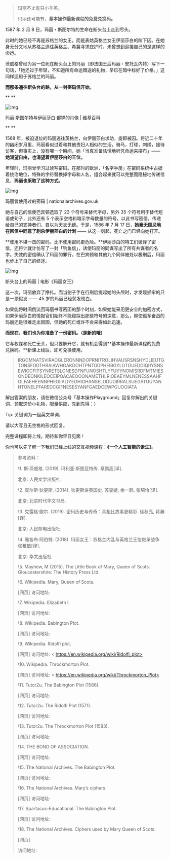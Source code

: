 > 玛丽不止有只小羊羔。
>
> 
>
> 玛丽还可能有，**基本操作最新课程的免费兑换码。**





1587 年 2 月 8 日，玛丽・斯图尔特的生命在断头台上走到尽头。



此时的她已经不再是苏格兰的女王，而是表姑英格兰女王伊丽莎白的阶下囚。在她身无分文地从苏格兰逃往英格兰、希冀寻求庇护时，未曾想到迎接自己的是这样的命运。



茨威格曾经为另一位死在断头台上的玛丽（即法国王后玛丽・安托瓦内特）写下一句话，「她还过于年轻，不知道所有命运赠送的礼物，早已在暗中标好了价格。」这同样适用于苏格兰的玛丽。



**而那条通往断头台的路，从一封密码信开始。**

**
**

![img](https://mmbiz.qpic.cn/mmbiz_png/OqGIko5qXaeR3zfFwuF34ZqxKibK6a1cloJ7vWs0mUrvKD6XjrcicTA6HekbDJS0eOuewoL7ibZpib8dppqK6RIEeA/640?wx_fmt=png)

玛丽·斯图尔特与伊丽莎白·都铎的肖像 | 维基百科 

**
**

1568 年，被迫退位的玛丽逃往英格兰，向伊丽莎白求助，旋即被囚。将近二十年的幽闭岁月里，玛丽看似过着和其他贵妇人相似的生活，骑马，打球，刺绣，接待访客，但事实上，没有哪一个瞬间，她「当真准备怯懦地听凭命运来摆布」—— **她渴望自由，也渴望着伊丽莎白的王位。**



年轻时，玛丽曾学习过读写密码。在那时的欧洲，「名字手册」在密码系统中占据着统治地位，特殊的字符替换掉字母和人名，组合起来就可以完整而隐秘地传递信息，**玛丽也采取了这种方式。**



![img](https://mmbiz.qpic.cn/mmbiz_png/OqGIko5qXaeR3zfFwuF34ZqxKibK6a1clg9fYLTvib0RsZPLuRpl0licW2wkTrw4nR8n6IE64LDw0hicKO8XaErs4Q/640?wx_fmt=png)

玛丽曾使用过的密码 | nationalarchives.gov.uk



她与自己的信使巴宾顿选取了 23 个符号来替代字母，另外 35 个符号用于替代短语或句子，此外还有 5 个表示空格和暗示字母数量的符号，以此书写密信，传递给自己的支持者们，自以为天衣无缝。于是，1586 年 7 月 17 日，**她毫无顾忌地在回信中同意了刺杀伊丽莎白的计划** —— 从这一刻起，死亡之门已经向她打开。



**使用不堪一击的密码，比不使用密码更危险。**伊丽莎白的特工们破译了密信，还将计就计仿写了一封「钓鱼信」，诱使玛丽的同谋写出了所有共谋者的名字。失效的密信确认了玛丽的罪行，在巴宾顿和其他九个同伴被处以极刑后，玛丽也步上了自己的终途。



![img](https://mmbiz.qpic.cn/mmbiz_gif/OqGIko5qXaeR3zfFwuF34ZqxKibK6a1cloPicFQwibCfH2sfVKDjvh3TBGG0ONC0wUvtn4SoxRNlOf48O8eFhK3Rg/640?wx_fmt=gif)

断头台上的玛丽 | 电影《玛丽女王》



这一次，玛丽放弃了挣扎。而当刽子手在行刑后提起她的头颅时，才发现抓牢的只是一顶假发 —— 45 岁的玛丽已经鬓发斑白。



如果能将时间倒流回玛丽书写密函的那个时刻，如果她能采用更安全的加密方式，如果伊丽莎白的情报官们始终不能窥探出那些符号的深意，那么，即使孤军奋战的玛丽还是很难走出囹圄，但她的死亡或许不会来得如此迅速。



**而现在，我们也为你准备了一份密码。（是新的哦）**



它与权谋和死亡无关，但只要解开它，就有机会得到**基本操作最新课程的免费兑换码。**新课上线后，即可兑换使用。





> IRGOMNATSVIRAOGLERONNNDOPRNITROLIHVAUSRSNSHYDLIEUTGTONSFODTHRAIAWHGAKDOHTPNTDDPHEIBGYLOTDUEDOIQRYSNSEWIOCFITSYNRETSLONESDFNFUNOSHTLYFUYYNOMISRDFMTMIESONDEONKILEOCEIPOACAEOOONAMETHLRIOEAEYMLNENESSAAHFOLFAEHEENNPHEOIIALIYEOHIGHANSELODUOIRRALSUEGATUUYANHTONELPFAREDCGIFNESESYANFGAEDCEWPGUOOIATA





解出答案的朋友，请在微信公众号「基本操作Playground」回复你解出的关键词，领取这份小礼物，限量供应，先到先得：）





Tip: 关键词为一组英文单词，

请以大写且无空格的形式回复。



完整课程即将上线，期待和你早日见面！



你也可以先了解一下我们已经上线的交互视频课程：**《一个人工智能的诞生》**。





> 参考资料：
>
> \1. 斯·茨威格. (2019). 玛利亚·斯图亚特传. 章鹏高[译]. 
>
> 
>
> 北京: 人民文学出版社.
>
> 
>
> \2. 查尔斯·狄更斯. (2014). 狄更斯讲英国史. 苏旻婕, 余一鹤, 张珺怡[译]. 
>
> 
>
> 北京: 北京时代华文书局.
>
> 
>
> \3. 克雷格·鲍尔. (2019). 密码历史与传奇：真相比故事更精彩. 徐秋亮, 蒋瀚[译].
>
> 
>
> 北京: 人民邮电出版社.
>
> 
>
> \4. 雅各布·阿伯特. (2018). 玛丽女王：苏格兰内乱与英格兰王位继承战争. 张稚敏[译].
>
> 
>
> 北京: 华文出版社
>
> 
>
> \5. Mayhew, M (2015). The Little Book of Mary, Queen of Scots. Gloucestershire: The History Press Ltd.
>
> 
>
> \6. Wikipedia. Mary, Queen of Scots. 
>
> 
>
> [网页] 访问地址:
>
> 
>
> \7. Wikipedia. Elizabeth I.
>
> 
>
> [网页] 访问地址:
>
> 
>
> \8. Wikipedia. Babington Plot. 
>
> 
>
> [网页] 访问地址:  
>
> 
>
> \9. Wikipedia. Ridolfi plot. 
>
> 
>
> [网页] 访问地址: < https://en.wikipedia.org/wiki/Ridolfi_plot> 
>
> 
>
> \10. Wikipedia. Throckmorton Plot. 
>
> 
>
> [网页] 访问地址: < https://en.wikipedia.org/wiki/Throckmorton_Plot> 
>
> 
>
> \11. Tutor2u. The Babington Plot (1586). 
>
> 
>
> [网页] 访问地址:
>
> 
>
> \12. Tutor2u. The Ridolfi Plot (1571). 
>
> 
>
> [网页] 访问地址:  
>
> 
>
> \13. Tutor2u. The Throckmorton Plot (1583). 
>
> 
>
> [网页] 访问地址:  
>
> 
>
> \14. THE BOND OF ASSOCIATION. 
>
> 
>
> [网页] 访问地址:  
>
> 
>
> \15. The National Archives. The Babington Plot. 
>
> 
>
> [网页] 访问地址:  
>
> 
>
> \16. The National Archives. Mary’s ciphers.
>
> 
>
> [网页] 访问地址: 
>
> 
>
> \17. Spartacus-Educational. The Babington Plot.
>
> 
>
> [网页] 访问地址:
>
> 
>
> \18. The National Archives. Ciphers used by Mary Queen of Scots. 
>
> 
>
> [网页]
>
> 
>
> 访问地址:

